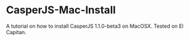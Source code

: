 # CasperJS-Mac-Install
A tutorial on how to install CasperJS 1.1.0-beta3 on MacOSX. Tested on El Capitan.
